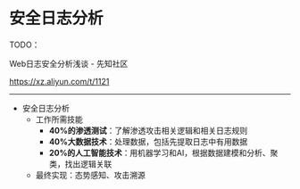 # 安全日志分析


TODO：

Web日志安全分析浅谈 - 先知社区

https://xz.aliyun.com/t/1121

---

* 安全日志分析
  * 工作所需技能
    * **40%的渗透测试**：了解渗透攻击相关逻辑和相关日志规则
    * **40%大数据技术**：处理数据，包括先提取日志中有用数据
    * **20%的人工智能技术**：用机器学习和AI，根据数据建模和分析、聚类，找出逻辑关联
  * 最终实现：态势感知、攻击溯源
